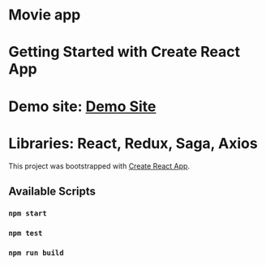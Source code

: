 # Movie app

# Getting Started with Create React App
# Demo site: [Demo Site](https://sparkling-peony-d0d2c6.netlify.app/)
# Libraries: React, Redux, Saga, Axios

This project was bootstrapped with [Create React App](https://github.com/facebook/create-react-app).

## Available Scripts
### `npm start`
### `npm test`
### `npm run build`